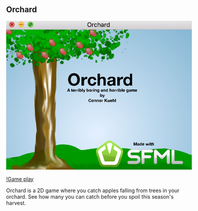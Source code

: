 ## Orchard

![Main Menu](screenshots/mainmenu.png?raw=true)

[!Game play](screenshots/gameplay.png?raw=true)

Orchard is a 2D game where you catch apples falling from trees in your orchard. See how many you can catch before you spoil this season's harvest.

